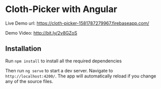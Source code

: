 # Cloth-Picker with Angular

Live Demo url: https://cloth-picker-1581787279967.firebaseapp.com/

Demo Video: http://bit.ly/2v8GZoS

## Installation

Run `npm install` to install all the required dependencies

Then run `ng serve` to start a dev server.
Navigate to `http://localhost:4200/`. The app will automatically reload if you change any of the source files.

